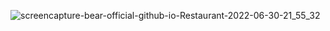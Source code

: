 ![screencapture-bear-official-github-io-Restaurant-2022-06-30-21_55_32](https://user-images.githubusercontent.com/93325394/176756278-468d359a-0bf7-4819-8e7e-2630f9da487e.jpg)
